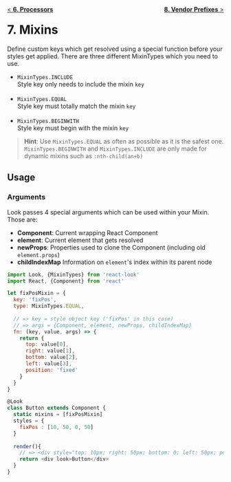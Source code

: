 <div style="float:left"><a href="Processors.md">< <b>6. Processors</b></a></div>
<div style="float:right"><a href="VendorPrefixes.md"><b>8. Vendor Prefixes</b> ></a></div>

# 7. Mixins

Define custom keys which get resolved using a special function before your styles get applied. 
There are three different MixinTypes which you need to use.
* `MixinTypes.INCLUDE`<br>
Style key only needs to include the mixin `key`<br><br>
* `MixinTypes.EQUAL` <br>Style key must totally match the mixin `key`<br><br>
* `MixinTypes.BEGINWITH`<br>Style key must begin with the mixin `key`

> **Hint**: Use `MixinTypes.EQUAL` as often as possible as it is the safest one. <br>
`MixinTypes.BEGINWITH` and `MixinTypes.INCLUDE` are only made for dynamic mixins such as `:nth-child(an+b)`

## Usage
### Arguments
Look passes 4 special arguments which can be used within your Mixin. Those are:
* **Component**: Current wrapping React Component
* **element**: Current element that gets resolved
* **newProps**: Properties used to clone the Component (including old `element.props`)
* **childIndexMap** Information on `element`'s index within its parent node

```javascript
import Look, {MixinTypes} from 'react-look'
import React, {Component} from 'react'

let fixPosMixin = {
  key: 'fixPos',
  type: MixinTypes.EQUAL,
  
  // => key = style object key ('fixPos' in this case)
  // => args = {Component, element, newProps, childIndexMap}
  fn: (key, value, args) => {
    return {
      top: value[0],
      right: value[1],
      bottom: value[2],
      left: value[3],
      position: 'fixed'
    }  
  }
}

@Look
class Button extends Component {
  static mixins = [fixPosMixin]
  styles = {
    fixPos : [10, 50, 0, 50]
  }
  
  render(){
    // => <div style="top: 10px; right: 50px; bottom: 0; left: 50px; position: fixed">Button</div>
    return <div look>Button</div>
  }
}
```